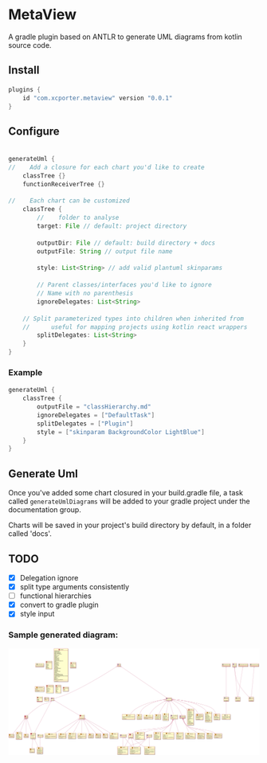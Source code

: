 # MetaView

A gradle plugin based on ANTLR to generate UML diagrams from kotlin source  code.

## Install

```groovy
plugins {
    id "com.xcporter.metaview" version "0.0.1"
}
```

## Configure

```groovy

generateUml {
//    Add a closure for each chart you'd like to create
    classTree {}
    functionReceiverTree {}

//    Each chart can be customized
    classTree {
        //    folder to analyse
        target: File // default: project directory
        
        outputDir: File // default: build directory + docs
        outputFile: String // output file name

        style: List<String> // add valid plantuml skinparams

        // Parent classes/interfaces you'd like to ignore
        // Name with no parenthesis
        ignoreDelegates: List<String>
        
    // Split parameterized types into children when inherited from
    //      useful for mapping projects using kotlin react wrappers      
        splitDelegates: List<String>
    }
}

```

### Example

```kotlin
generateUml {
    classTree {
        outputFile = "classHierarchy.md"
        ignoreDelegates = ["DefaultTask"]
        splitDelegates = ["Plugin"]
        style = ["skinparam BackgroundColor LightBlue"]
    }
}
```

## Generate Uml

Once you've added some chart closured in your build.gradle file,
a task called `generateUmlDiagrams` will be added to your gradle project under the documentation group. 

Charts will be saved in your project's build directory by default, in a folder called
'docs'.



## TODO
- [X] Delegation ignore
- [X] split type arguments consistently
- [ ] functional hierarchies
- [X] convert to gradle plugin
- [X] style input

### Sample generated diagram:

![example](./Examples/example1.png)